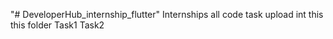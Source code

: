 "# DeveloperHub_internship_flutter" 
Internships all code task upload int this this folder
Task1 
Task2
